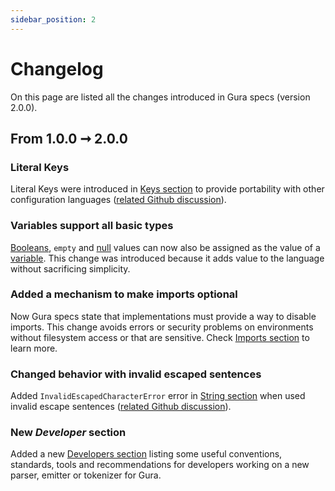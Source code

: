 ```yaml
---
sidebar_position: 2
---
```


# Changelog

On this page are listed all the changes introduced in Gura specs (version 2.0.0).


## From 1.0.0 ➞ 2.0.0


### Literal Keys

Literal Keys were introduced in [Keys section][keys-section] to provide portability with other configuration languages ([related Github discussion][discussion-literal-keys]).


### Variables support all basic types

[Booleans][boolean-section], `empty` and [null][null-section] values can now also be assigned as the value of a [variable][variables-section]. This change was introduced because it adds value to the language without sacrificing simplicity.


### Added a mechanism to make imports optional

Now Gura specs state that implementations must provide a way to disable imports. This change avoids errors or security problems on environments without filesystem access or that are sensitive. Check [Imports section][import-section] to learn more.


### Changed behavior with invalid escaped sentences

Added `InvalidEscapedCharacterError` error in [String section][string-section] when used invalid escape sentences ([related Github discussion][discussion-escape-chars]).


### New *Developer* section

Added a new [Developers section][developers-section] listing some useful conventions, standards, tools and recommendations for developers working on a new parser, emitter or tokenizer for Gura.


[keys-section]: spec#keys
[boolean-section]: spec#boolean
[null-section]: spec#null
[discussion-literal-keys]: https://github.com/gura-conf/gura/discussions/10
[import-section]: spec#imports
[variables-section]: spec#variables
[string-section]: spec#string
[discussion-escape-chars]: https://github.com/gura-conf/gura/discussions/11
[developers-section]: Developers/introduction
